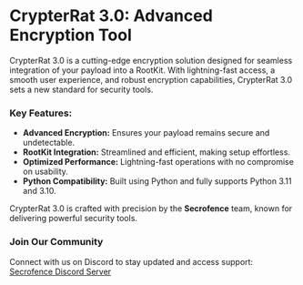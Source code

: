 # CrypterRat 3.0: Advanced Encryption Tool  

CrypterRat 3.0 is a cutting-edge encryption solution designed for seamless integration of your payload into a RootKit. With lightning-fast access, a smooth user experience, and robust encryption capabilities, CrypterRat 3.0 sets a new standard for security tools.  

### Key Features:  
- **Advanced Encryption:** Ensures your payload remains secure and undetectable.  
- **RootKit Integration:** Streamlined and efficient, making setup effortless.  
- **Optimized Performance:** Lightning-fast operations with no compromise on usability.  
- **Python Compatibility:** Built using Python and fully supports Python 3.11 and 3.10.  

CrypterRat 3.0 is crafted with precision by the **Secrofence** team, known for delivering powerful security tools.  

### Join Our Community  
Connect with us on Discord to stay updated and access support:  
[Secrofence Discord Server](https://discord.gg/7MG3NSHnnG)

